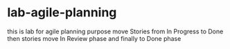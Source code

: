 # lab-agile-planning
this is lab for agile planning purpose
move Stories from In Progress to Done
then stories move In Review phase
and finally to Done phase
